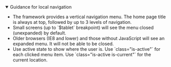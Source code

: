 <details open data-label="local-navigation-guidance-accordion" aria-expanded="true">
  <summary>Guidance<span class="visuallyhidden"> for local navigation</span></summary>
  <div class="accordion-panel">
<ul>
<li>The framework provides a vertical navigation menu. The home page title is always at top, followed by up to 3 levels of navigation.</li>
<li>Small screens (up to `$tablet` breakpoint) will see the menu closed (unexpanded) by default.</li>
<li>Older browsers (IE8 and lower) and those without JavaScript will see an expanded menu. It will not be able to be closed.</li>
<li>Use active state to show where the user is. Use `class="is-active"` for each clicked menu item. Use  `class="is-active is-current"` for the current location.</li>
</ul>
</div>
</details>
